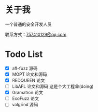 # 关于我
一个普通的安全开发人员

联系方式：757410129@qq.com

# Todo List

- [x] afl-fuzz 源码
- [x] MOPT 论文和源码
- [x] REDQUEEN 论文
- [ ] LibAFL 论文和源码 这是个大工程😫(doing)
- [x] Gramatron 论文
- [ ] EcoFuzz 论文
- [ ] valgrind 源码
